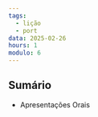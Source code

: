 ```yaml
---
tags:
  - lição
  - port
data: 2025-02-26
hours: 1
modulo: 6
---
```


## Sumário
- Apresentações Orais